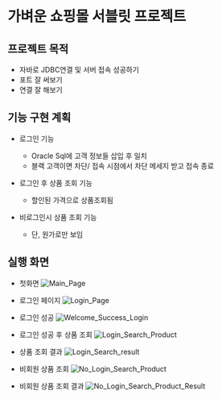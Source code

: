 # 가벼운 쇼핑몰 서블릿 프로젝트


## 프로젝트 목적

*  자바로 JDBC연결 및 서버 접속 성공하기
*  포트 잘 써보기
*  연결 잘 해보기

## 기능 구현 계획

* 로그인 기능
  *  Oracle Sql에 고객 정보들 삽입 후 일치
  *  블랙 고객이면 차단/ 접속 시점에서 차단 메세지 받고 접속 종료

* 로그인 후 상품 조회 기능
  * 할인된 가격으로 상품조회됨
* 비로그인시 상품 조회 기능
  * 단, 원가로만 보임
 



  
 ## 실행 화면


* 첫화면
![Main_Page](https://github.com/Ji-wonLee/simple_shopping_web_prj/assets/112998568/0f2f736f-14b1-43b6-91e8-0325032ab74c)

* 로그인 페이지
![Login_Page](https://github.com/Ji-wonLee/simple_shopping_web_prj/assets/112998568/2b34c408-87f0-42ce-a7b6-77d6d6a592ac)

* 로그인 성공
![Welcome_Success_Login](https://github.com/Ji-wonLee/simple_shopping_web_prj/assets/112998568/56b15887-93cd-4b95-b07a-03f5124465f7)

* 로그인 성공 후 상품 조회
![Login_Search_Product](https://github.com/Ji-wonLee/simple_shopping_web_prj/assets/112998568/dae68725-337a-4f28-8eae-b40ffb3937c7)

* 상품 조회 결과
![Login_Search_result](https://github.com/Ji-wonLee/simple_shopping_web_prj/assets/112998568/3610ded0-3720-42bf-a815-c7ac94bb77f0)

* 비회원 상품 조회
![No_Login_Search_Product](https://github.com/Ji-wonLee/simple_shopping_web_prj/assets/112998568/661d5e20-8caa-4e19-bd97-8aecf66f5225)

* 비회원 상품 조회 결과
![No_Login_Search_Product_Result](https://github.com/Ji-wonLee/simple_shopping_web_prj/assets/112998568/a85ab5b6-fe80-4f0f-a287-d25d1e27ced3)


